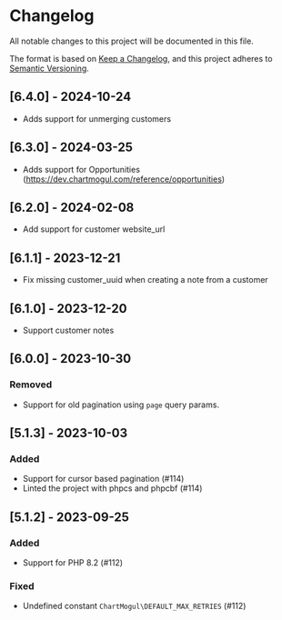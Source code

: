 # Changelog

All notable changes to this project will be documented in this file.

The format is based on [Keep a Changelog],
and this project adheres to [Semantic Versioning].

[Keep a Changelog]: https://keepachangelog.com/en/1.0.0/
[Semantic Versioning]: https://semver.org/spec/v2.0.0.html

## [6.4.0] - 2024-10-24
- Adds support for unmerging customers

## [6.3.0] - 2024-03-25
- Adds support for Opportunities (https://dev.chartmogul.com/reference/opportunities)

## [6.2.0] - 2024-02-08
- Add support for customer website_url

## [6.1.1] - 2023-12-21
- Fix missing customer_uuid when creating a note from a customer

## [6.1.0] - 2023-12-20
- Support customer notes

## [6.0.0] - 2023-10-30

### Removed
- Support for old pagination using `page` query params.

## [5.1.3] - 2023-10-03

### Added
- Support for cursor based pagination (#114)
- Linted the project with phpcs and phpcbf (#114)

## [5.1.2] - 2023-09-25

### Added
- Support for PHP 8.2 (#112)

### Fixed
- Undefined constant `ChartMogul\DEFAULT_MAX_RETRIES` (#112)
